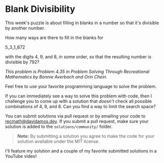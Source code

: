 # Blank Divisibility

This week's puzzle is about filling in blanks in a number so that it's divisible by another number.

How many ways are there to fill in the blanks for

5_3_1_672

with the digits 4, 9, and 8, in some order, so that the resulting number is divisible by 792?

_This problem is Problem 4.35 in Problem Solving Through Recreational Mathematics by Bonnie Averbach and Orin Chein._

Feel free to use your favorite programming language to solve the problem.

If you can immediately see a way to solve this problem with code, then I challenge you to come up with a solution that *doesn't* check all possible combinations of 4, 9, and 8. Can you find a way to limit the search space?

You can submit solutions via pull request or by emailing your code to recmath@davidamos.dev. If you submit a pull request, make sure your solution is added to the `solutions/community/` folder.

> **Note:** By submitting a solution you agree to make the code for your solution available under the MIT license.

I'll feature my solution and a couple of my favorite submitted solutions in a YouTube video!
